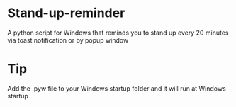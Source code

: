 # Stand-up-reminder
A python script for Windows that reminds you to stand up every 20 minutes via toast notification or by popup window

# Tip
Add the .pyw file to your Windows startup folder and it will run at Windows startup
